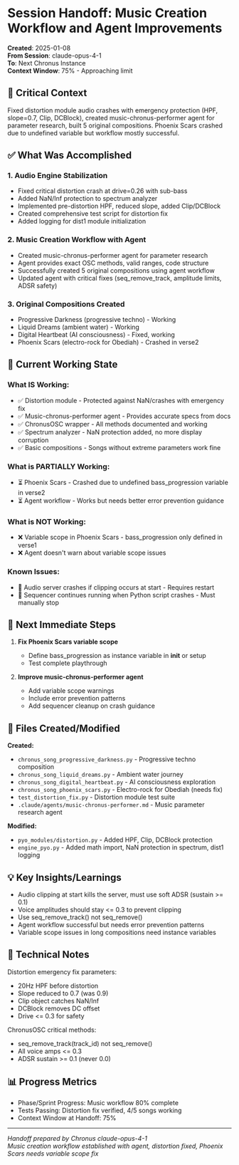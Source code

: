 # Session Handoff: Music Creation Workflow and Agent Improvements

**Created**: 2025-01-08  
**From Session**: claude-opus-4-1  
**To**: Next Chronus Instance  
**Context Window**: 75% - Approaching limit

## 🎯 Critical Context

Fixed distortion module audio crashes with emergency protection (HPF, slope=0.7, Clip, DCBlock), created music-chronus-performer agent for parameter research, built 5 original compositions. Phoenix Scars crashed due to undefined variable but workflow mostly successful.

## ✅ What Was Accomplished

### 1. Audio Engine Stabilization

- Fixed critical distortion crash at drive=0.26 with sub-bass
- Added NaN/Inf protection to spectrum analyzer
- Implemented pre-distortion HPF, reduced slope, added Clip/DCBlock
- Created comprehensive test script for distortion fix
- Added logging for dist1 module initialization

### 2. Music Creation Workflow with Agent

- Created music-chronus-performer agent for parameter research
- Agent provides exact OSC methods, valid ranges, code structure
- Successfully created 5 original compositions using agent workflow
- Updated agent with critical fixes (seq_remove_track, amplitude limits, ADSR safety)

### 3. Original Compositions Created

- Progressive Darkness (progressive techno) - Working
- Liquid Dreams (ambient water) - Working
- Digital Heartbeat (AI consciousness) - Fixed, working
- Phoenix Scars (electro-rock for Obediah) - Crashed in verse2

## 🚧 Current Working State

### What IS Working:

- ✅ Distortion module - Protected against NaN/crashes with emergency fix
- ✅ Music-chronus-performer agent - Provides accurate specs from docs
- ✅ ChronusOSC wrapper - All methods documented and working
- ✅ Spectrum analyzer - NaN protection added, no more display corruption
- ✅ Basic compositions - Songs without extreme parameters work fine

### What is PARTIALLY Working:

- ⏳ Phoenix Scars - Crashed due to undefined bass_progression variable in verse2
- ⏳ Agent workflow - Works but needs better error prevention guidance

### What is NOT Working:

- ❌ Variable scope in Phoenix Scars - bass_progression only defined in verse1
- ❌ Agent doesn't warn about variable scope issues

### Known Issues:

- 🐛 Audio server crashes if clipping occurs at start - Requires restart
- 🐛 Sequencer continues running when Python script crashes - Must manually stop

## 🚨 Next Immediate Steps

1. **Fix Phoenix Scars variable scope**
   - Define bass_progression as instance variable in __init__ or setup
   - Test complete playthrough

2. **Improve music-chronus-performer agent**
   - Add variable scope warnings
   - Include error prevention patterns
   - Add sequencer cleanup on crash guidance

## 📁 Files Created/Modified

**Created:**

- `chronus_song_progressive_darkness.py` - Progressive techno composition
- `chronus_song_liquid_dreams.py` - Ambient water journey
- `chronus_song_digital_heartbeat.py` - AI consciousness exploration
- `chronus_song_phoenix_scars.py` - Electro-rock for Obediah (needs fix)
- `test_distortion_fix.py` - Distortion module test suite
- `.claude/agents/music-chronus-performer.md` - Music parameter research agent

**Modified:**

- `pyo_modules/distortion.py` - Added HPF, Clip, DCBlock protection
- `engine_pyo.py` - Added math import, NaN protection in spectrum, dist1 logging

## 💡 Key Insights/Learnings

- Audio clipping at start kills the server, must use soft ADSR (sustain >= 0.1)
- Voice amplitudes should stay <= 0.3 to prevent clipping
- Use seq_remove_track() not seq_remove()
- Agent workflow successful but needs error prevention patterns
- Variable scope issues in long compositions need instance variables

## 🔧 Technical Notes

Distortion emergency fix parameters:
- 20Hz HPF before distortion
- Slope reduced to 0.7 (was 0.9)
- Clip object catches NaN/Inf
- DCBlock removes DC offset
- Drive <= 0.3 for safety

ChronusOSC critical methods:
- seq_remove_track(track_id) not seq_remove()
- All voice amps <= 0.3
- ADSR sustain >= 0.1 (never 0.0)

## 📊 Progress Metrics

- Phase/Sprint Progress: Music workflow 80% complete
- Tests Passing: Distortion fix verified, 4/5 songs working
- Context Window at Handoff: 75%

---

_Handoff prepared by Chronus claude-opus-4-1_  
_Music creation workflow established with agent, distortion fixed, Phoenix Scars needs variable scope fix_